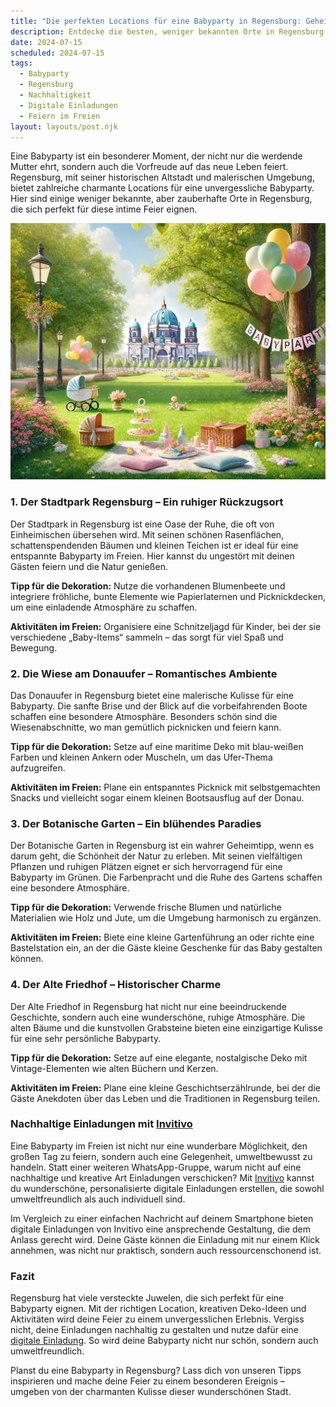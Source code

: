 ```yaml
---
title: "Die perfekten Locations für eine Babyparty in Regensburg: Geheimtipps für eine unvergessliche Feier"
description: Entdecke die besten, weniger bekannten Orte in Regensburg für eine kreative Babyparty, inklusive nachhaltiger Deko-Ideen und personalisierten digitalen Einladungen.
date: 2024-07-15
scheduled: 2024-07-15
tags:
  - Babyparty
  - Regensburg
  - Nachhaltigkeit
  - Digitale Einladungen
  - Feiern im Freien
layout: layouts/post.njk
---
```


Eine Babyparty ist ein besonderer Moment, der nicht nur die werdende Mutter ehrt, sondern auch die Vorfreude auf das neue Leben feiert. Regensburg, mit seiner historischen Altstadt und malerischen Umgebung, bietet zahlreiche charmante Locations für eine unvergessliche Babyparty. Hier sind einige weniger bekannte, aber zauberhafte Orte in Regensburg, die sich perfekt für diese intime Feier eignen.

![Babyparty im Park](/img/picnic-park.webp)

### 1. **Der Stadtpark Regensburg – Ein ruhiger Rückzugsort**

Der Stadtpark in Regensburg ist eine Oase der Ruhe, die oft von Einheimischen übersehen wird. Mit seinen schönen Rasenflächen, schattenspendenden Bäumen und kleinen Teichen ist er ideal für eine entspannte Babyparty im Freien. Hier kannst du ungestört mit deinen Gästen feiern und die Natur genießen.

**Tipp für die Dekoration:** Nutze die vorhandenen Blumenbeete und integriere fröhliche, bunte Elemente wie Papierlaternen und Picknickdecken, um eine einladende Atmosphäre zu schaffen.

**Aktivitäten im Freien:** Organisiere eine Schnitzeljagd für Kinder, bei der sie verschiedene „Baby-Items“ sammeln – das sorgt für viel Spaß und Bewegung.

### 2. **Die Wiese am Donauufer – Romantisches Ambiente**

Das Donauufer in Regensburg bietet eine malerische Kulisse für eine Babyparty. Die sanfte Brise und der Blick auf die vorbeifahrenden Boote schaffen eine besondere Atmosphäre. Besonders schön sind die Wiesenabschnitte, wo man gemütlich picknicken und feiern kann.

**Tipp für die Dekoration:** Setze auf eine maritime Deko mit blau-weißen Farben und kleinen Ankern oder Muscheln, um das Ufer-Thema aufzugreifen.

**Aktivitäten im Freien:** Plane ein entspanntes Picknick mit selbstgemachten Snacks und vielleicht sogar einem kleinen Bootsausflug auf der Donau.

### 3. **Der Botanische Garten – Ein blühendes Paradies**

Der Botanische Garten in Regensburg ist ein wahrer Geheimtipp, wenn es darum geht, die Schönheit der Natur zu erleben. Mit seinen vielfältigen Pflanzen und ruhigen Plätzen eignet er sich hervorragend für eine Babyparty im Grünen. Die Farbenpracht und die Ruhe des Gartens schaffen eine besondere Atmosphäre.

**Tipp für die Dekoration:** Verwende frische Blumen und natürliche Materialien wie Holz und Jute, um die Umgebung harmonisch zu ergänzen.

**Aktivitäten im Freien:** Biete eine kleine Gartenführung an oder richte eine Bastelstation ein, an der die Gäste kleine Geschenke für das Baby gestalten können.

### 4. **Der Alte Friedhof – Historischer Charme**

Der Alte Friedhof in Regensburg hat nicht nur eine beeindruckende Geschichte, sondern auch eine wunderschöne, ruhige Atmosphäre. Die alten Bäume und die kunstvollen Grabsteine bieten eine einzigartige Kulisse für eine sehr persönliche Babyparty. 

**Tipp für die Dekoration:** Setze auf eine elegante, nostalgische Deko mit Vintage-Elementen wie alten Büchern und Kerzen.

**Aktivitäten im Freien:** Plane eine kleine Geschichtserzählrunde, bei der die Gäste Anekdoten über das Leben und die Traditionen in Regensburg teilen.

### **Nachhaltige Einladungen mit [Invitivo](https://invitivo.com/create)**

Eine Babyparty im Freien ist nicht nur eine wunderbare Möglichkeit, den großen Tag zu feiern, sondern auch eine Gelegenheit, umweltbewusst zu handeln. Statt einer weiteren WhatsApp-Gruppe, warum nicht auf eine nachhaltige und kreative Art Einladungen verschicken? Mit [Invitivo](https://invitivo.com/) kannst du wunderschöne, personalisierte digitale Einladungen erstellen, die sowohl umweltfreundlich als auch individuell sind. 

Im Vergleich zu einer einfachen Nachricht auf deinem Smartphone bieten digitale Einladungen von Invitivo eine ansprechende Gestaltung, die dem Anlass gerecht wird. Deine Gäste können die Einladung mit nur einem Klick annehmen, was nicht nur praktisch, sondern auch ressourcenschonend ist.

### **Fazit**

Regensburg hat viele versteckte Juwelen, die sich perfekt für eine Babyparty eignen. Mit der richtigen Location, kreativen Deko-Ideen und Aktivitäten wird deine Feier zu einem unvergesslichen Erlebnis. Vergiss nicht, deine Einladungen nachhaltig zu gestalten und nutze dafür eine [digitale Einladung](https://invitivo.com). So wird deine Babyparty nicht nur schön, sondern auch umweltfreundlich.

Planst du eine Babyparty in Regensburg? Lass dich von unseren Tipps inspirieren und mache deine Feier zu einem besonderen Ereignis – umgeben von der charmanten Kulisse dieser wunderschönen Stadt.
